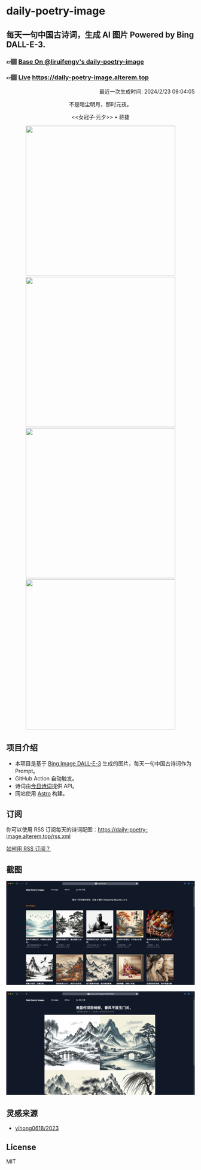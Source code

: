 
# daily-poetry-image

## 每天一句中国古诗词，生成 AI 图片 Powered by Bing DALL-E-3.

### 👉🏽 [Base On @liruifengv's daily-poetry-image](https://github.com/liruifengv/daily-poetry-image)

### 👉🏽 [Live](https://daily-poetry-image.alterem.top/) https://daily-poetry-image.alterem.top

<p align="right">
  最近一次生成时间: 2024/2/23 09:04:05
</p>
<p align="center">
不是暗尘明月，那时元夜。
</p>
<p align="center">
<<女冠子·元夕>> • 蒋捷
</p>
<p align="center">
<img src="https://tse2.mm.bing.net/th/id/OIG4.bbdaBM1pP5vM5ldFhiHM" height="400" width="400" />
<img src="https://tse3.mm.bing.net/th/id/OIG4.179TQAX21xZp0FSr1pAR" height="400" width="400" />
<img src="https://tse1.mm.bing.net/th/id/OIG4.vYM_Qx6HlY6xCl4pDMDn" height="400" width="400" />
<img src="https://tse4.mm.bing.net/th/id/OIG4.vjeHBEs0z2LDn1RBWiEo" height="400" width="400" />
</p>

## 项目介绍

-   本项目是基于 [Bing Image DALL-E-3](https://www.bing.com/images/create) 生成的图片，每天一句中国古诗词作为 Prompt。
-   GitHub Action 自动触发。
-   诗词由[今日诗词](https://www.jinrishici.com/)提供 API。
-   网站使用 [Astro](https://astro.build) 构建。

## 订阅

你可以使用 RSS 订阅每天的诗词配图：https://daily-poetry-image.alterem.top/rss.xml

[如何用 RSS 订阅？](https://zhuanlan.zhihu.com/p/55026716)

## 截图

![图片列表](./screenshots/Snipaste_2023-12-28_21-00-26.png)

![图片详情](./screenshots/Snipaste_2023-12-28_21-00-53.png)

## 灵感来源

-   [yihong0618/2023](https://github.com/yihong0618/2023)

## License

MIT
